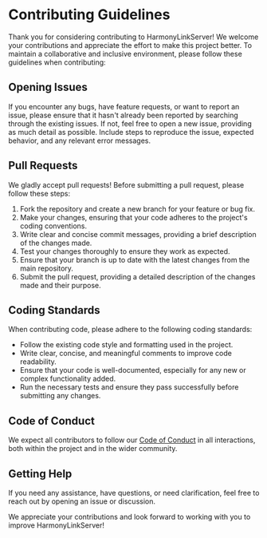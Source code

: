 # Contributing Guidelines

Thank you for considering contributing to HarmonyLinkServer! We welcome your contributions and appreciate the effort to make this project better. To maintain a collaborative and inclusive environment, please follow these guidelines when contributing:

## Opening Issues
If you encounter any bugs, have feature requests, or want to report an issue, please ensure that it hasn't already been reported by searching through the existing issues. If not, feel free to open a new issue, providing as much detail as possible. Include steps to reproduce the issue, expected behavior, and any relevant error messages.

## Pull Requests
We gladly accept pull requests! Before submitting a pull request, please follow these steps:

1. Fork the repository and create a new branch for your feature or bug fix.
2. Make your changes, ensuring that your code adheres to the project's coding conventions.
3. Write clear and concise commit messages, providing a brief description of the changes made.
4. Test your changes thoroughly to ensure they work as expected.
5. Ensure that your branch is up to date with the latest changes from the main repository.
6. Submit the pull request, providing a detailed description of the changes made and their purpose.

## Coding Standards
When contributing code, please adhere to the following coding standards:

- Follow the existing code style and formatting used in the project.
- Write clear, concise, and meaningful comments to improve code readability.
- Ensure that your code is well-documented, especially for any new or complex functionality added.
- Run the necessary tests and ensure they pass successfully before submitting any changes.

## Code of Conduct
We expect all contributors to follow our [Code of Conduct](CODE_OF_CONDUCT.md) in all interactions, both within the project and in the wider community.

## Getting Help
If you need any assistance, have questions, or need clarification, feel free to reach out by opening an issue or discussion.

We appreciate your contributions and look forward to working with you to improve HarmonyLinkServer!
